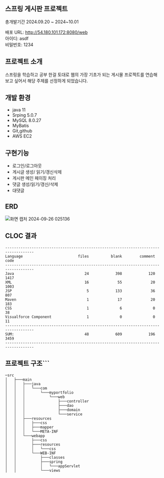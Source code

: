 ## 스프링 게시판 프로젝트 
총개발기간 2024.09.20 ~ 2024~10.01

배포 URL: http://54.180.101.172:8080/web  <br>
아이디: asdf  <br>
비밀번호: 1234 


## 프로젝트 소개 
스프링을 학습하고 공부 한걸 토대로 웹의 가장 기초가 되는 게시물 프로젝트를 연습해 보고 싶어서 해당 주제를 선정하게 되었습니다.


## 개발 환경
- java 11
- Srping 5.0.7 
- MySQL 8.0.27
- MyBatis
- Git,github
- AWS EC2

## 구현기능
- 로그인/로그아웃
- 게시글 생성/ 읽기/갱신삭제
- 게시판 메인 페이징 처리
- 댓글 생성/읽기/갱신/삭제
- 대댓글 

## ERD
![화면 캡처 2024-09-26 025136](https://github.com/user-attachments/assets/65afbbe3-4beb-49b1-b9fe-a609cf8c6631)



## CLOC 결과
```
-----------------------------------------------------------------------------------
Language                         files          blank        comment           code
-----------------------------------------------------------------------------------
Java                                24            398            120           1417
XML                                 16             55             20           1003
JSP                                  5            133             36            807
Maven                                1             17             20            183
CSS                                  1              6              0             38
Visualforce Component                1              0              0             11
-----------------------------------------------------------------------------------
SUM:                                48            609            196           3459
-----------------------------------------------------------------------------------

```


## 프로젝트 구조```

```
─src
│   ├───main
│   │   ├───java
│   │   │   └───com
│   │   │       └───myportfolio
│   │   │           └───web
│   │   │               ├───controller
│   │   │               ├───dao
│   │   │               ├───domain
│   │   │               └───service
│   │   ├───resources
│   │   │   ├───css
│   │   │   ├───mapper
│   │   │   └───META-INF
│   │   └───webapp
│   │       ├───css
│   │       ├───resources
│   │       │   └───css
│   │       └───WEB-INF
│   │           ├───classes
│   │           ├───spring
│   │           │   └───appServlet
│   │           └───views

```
